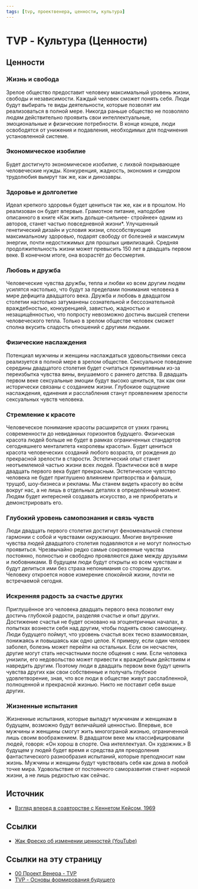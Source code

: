 ```yaml
---
tags: [tvp, проектвенера, ценности, культура]
---
```

# TVP - Культура (Ценности)

## Ценности

### Жизнь и свобода

Зрелое общество предоставит человеку максимальный уровень жизни, свободы и независимости. Каждый человек сможет понять себя. Люди будут выбирать те виды деятельности, которые позволят им реализоваться в полной мере. Никогда раньше общество не позволяло людям действительно проявить свои интеллектуальные, эмоциональные и физические потребности. В конце концов, люди освободятся от унижения и подавления, необходимых для подчинения установленной системе.

### Экономическое изобилие

Будет достигнуто экономическое изобилие, с лихвой покрывающее человеческие нужды. Конкуренция, жадность, экономия и синдром трудолюбия вымрут так же, как и динозавры.

### Здоровье и долголетие

Идеал крепкого здоровья будет цениться так же, как и в прошлом. Но реализован он будет впервые. Грамотное питание, наподобие описанного в книге «Как жить дольше-сильнее- стройнее» одним из авторов, станет частью повседневной жизни\*. Улучшенный генетический дизайн и условия жизни, способствующие максимальному здоровью, подарят свободу от болезней и максимум энергии, почти недостижимых для прошлых цивилизаций. Средняя продолжительность жизни может превысить 150 лет в двадцать первом веке. В конечном итоге, она возрастёт до бессмертия.

### Любовь и дружба

Человеческие чувства дружбы, тепла и любви ко всем другим людям усилятся настолько, что будут за пределами понимания человека в мире дефицита двадцатого века. Дружба и любовь в двадцатом столетии настолько затуманены сознательной и бессознательной враждебностью, конкуренцией, завистью, жадностью и незащищённостью, что попросту невозможно достичь высшей степени человеческого тепла. Только в зрелом обществе человек сможет сполна вкусить сладость отношений с другими людьми.

### Физические наслаждения

Потенциал мужчины и женщины наслаждаться удовольствиями секса реализуется в полной мере в зрелом обществе. Сексуальное поведение середины двадцатого столетия будет считаться примитивным из-за переизбытка чувства вины, внушаемого с раннего детства. В двадцать первом веке сексуальные эмоции будут высоко цениться, так как они исторически связаны с созданием жизни. Глубокиое ощущение наслаждения, единения и расслабления станут проявлением зрелости сексуальных чувств человека.

### Стремление к красоте

Человеческое понимание красоты расширится от узких границ современности до невиданных горизонтов будущего. Физическая красота людей больше не будет в рамках ограниченных стандартов сегодняшнего менталитета «королевы красоты». Будет цениться красота человеческих созданий любого возраста, от рождения до прекрасной зрелости в старости. Эстетический опыт станет неотъемлемой частью жизни всех людей. Практически всё в мире двадцать первого века будет прекрасным. Эстетическое чувтство человека не будет приглушено влиянием притворства и фальши, трущоб, шоу-бизнеса и рекламы. Мы станем видеть красоту во всём вокруг нас, а не лишь в отдельных деталях в определённый момент. Людям будет интересней создавать искусство, а не приобретать и демонстрировать его.

### Глубокий уровень самопознания и связь чувств

Люди двадцать первого столетия достигнут феноменальной степени гармонии с собой и чувствами окружающих. Многие внутренние чувства людей двадцатого столетия подавляются и не могут полностью проявиться. Чрезвычайно редко самые сокровенные чувства постоянно, полностью и свободно проявляются даже между друзьями и любовниками. В будущем люди будут открыты ко всем чувствам и будут делиться ими без страха непонимания со стороны других. Человеку откроется новое измерение спокойной жизни, почти не встречаемой сегодня.

### Искренняя радость за счастье других

Приглушённое эго человека двадцать первого века позволит ему достичь глубокой радости, разделяя счастье и опыт других. Достижение счастья не будет основано на эгоцентричных началах, в попытках вознести себя над другим, чтобы поднять свою самооценку. Люди будущего поймут, что уровень счастья всех тесно взаимосвязан, понижаясь и повышаясь как одно целое. К примеру, если один человек заболел, болезнь может перейти на остальных. Если он несчастен, другие могут стать несчастными после общения с ним. Если человека унизили, его недовольство может привести к враждебным действиям и навредить другим. Поэтому люди в двадцать первом веке будут ценить чувства других как свои собственные и получать глубокое удовлетворение, зная, что все люди в обществе живут расслабленной, полноценной и прекрасной жизнью. Никто не поставит себя выше других.

### Жизненные испытания

Жизненные испытания, которые выпадут мужчинам и женщинам в будущем, возможно будут величайшей ценностью. Впервые, все мужчины и женщины смогут жить многограной жизнью, ограниченной лишь своим воображением. В двадцатом веке мы классифицировали людей, говоря: «Он хорош в спорте. Она интеллектуал. Он художник.» В будущем у людей будет время и средства для преодоления фантастического разнообразия испытаний, которые преподносит нам жизнь. Мужчины и женщины будут чувствовать себя как дома в любой точке мира. Удовольствие от постоянного саморазвития станет нормой жизни, а не лишь редкостью как сейчас.

## Источник

* [Взгляд вперед в соавторстве с Кеннетом Кейсом, 1969](%D0%92%D0%B7%D0%B3%D0%BB%D1%8F%D0%B4%20%D0%B2%D0%BF%D0%B5%D1%80%D0%B5%D0%B4%20%D0%B2%20%D1%81%D0%BE%D0%B0%D0%B2%D1%82%D0%BE%D1%80%D1%81%D1%82%D0%B2%D0%B5%20%D1%81%20%D0%9A%D0%B5%D0%BD%D0%BD%D0%B5%D1%82%D0%BE%D0%BC%20%D0%9A%D0%B5%D0%B9%D1%81%D0%BE%D0%BC,%201969.md)

## Ссылки

* [Жак Фреско об изменении ценностей (YouTube)](https://youtu.be/ekKE33cOfDs)

## Ссылки на эту страницу

* [00 Проект Венера - TVP](00%20%D0%9F%D1%80%D0%BE%D0%B5%D0%BA%D1%82%20%D0%92%D0%B5%D0%BD%D0%B5%D1%80%D0%B0%20-%20TVP.md)
* [TVP - Основы формирования будущего](TVP%20-%20%D0%9E%D1%81%D0%BD%D0%BE%D0%B2%D1%8B%20%D1%84%D0%BE%D1%80%D0%BC%D0%B8%D1%80%D0%BE%D0%B2%D0%B0%D0%BD%D0%B8%D1%8F%20%D0%B1%D1%83%D0%B4%D1%83%D1%89%D0%B5%D0%B3%D0%BE.md)